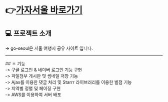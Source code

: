 # 👉[가자서울 바로가기](http://가자서울.shop)<br>

## 💻 프로젝트 소개

-> go-seoul은 서울 여행지 공유 사이트 입니다.<br>
<hr/>
## ⚛️ 기능 <br>
-> 구글 로그인 & 네이버 로그인 기능 구현<br>
-> 파일첨부 게시판 및 썸네일 저장 기능<br>
-> Ajax를 이용한 댓글 처리 및 Starrr 라이브러리를 이용한 별점 기능<br>
-> 지역별 정렬 및 페이징 구현<br>
-> AWS를 이용하여 서버 배포 

